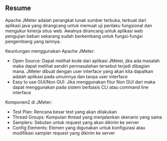 ## Resume
Apache JMeter adalah perangkat lunak sumber terbuka, terbuat dari aplikasi java yang dirangcang untuk memuat uji perilaku fungsional dan mengukur kinerja situs web. Awalnya dirancang untuk aplikasi web pengujian beban sekarang sudah berkembang untuk fungsi-fungsi pengembang yang lainnya.

Keuntungan menggunakan Apache JMeter:
- Open Source: Dapat melihat kode dari aplikasi JMeter, jika ada masalah maka dapat melihat sendiri permasalahan tersebut terjadi dibagian mana. JMeter dibuat dengan user interface yang akan kita dapatkan adalah aplikasi pada umumnya dan tanpa user interface
- Easy to use GUI/Non GUI: Jika menggunakan fitur Non GUI dari maka dapat menggunakan pada sistem berbasis CLI atau command line interface

Komponen2 di JMeter:
- Test Plan: Rencana besar test yang akan dilakukan
- Thread Groups: Kumpulan thread yang menjalankan skenario yang sama
- Samplers: Sebutan untuk request yang akan dikirim ke server
- Config Elements: Elemen yang digunakan untuk konfigurasi atau modifikasi sampler request yang dikirim ke server
